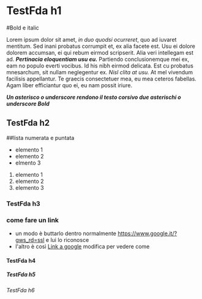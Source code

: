 # TestFda h1
#Bold e italic

Lorem ipsum dolor sit amet, *in duo quodsi ocurreret*, quo ad iuvaret mentitum. Sed inani probatus corrumpit et, ex alia facete est. Usu ei dolore dolorem accumsan, ei qui rebum eirmod scripserit. Alia veri intellegam est ad. __*Pertinacia eloquentiam usu eu.*__ Partiendo conclusionemque mei ex, eam no populo everti vocibus. Id his nibh eirmod delicata.
Est cu probatus mnesarchum, sit nullam neglegentur ex. _Nisl clita at usu._ At mel vivendum facilisis appellantur. Te graecis consectetuer mea, eu mea ceteros fabellas. Agam liber efficiantur quo ei, eu nam possit iriure.

__*Un asterisco o underscore rendono il testo corsivo due asterischi o underscore Bold*__

## TestFda h2
##lista numerata e puntata

* elemento 1
* elemento 2 
* elmento 3 

1. elemento 1 
2. elemento 2 
3. elemento 3 

### TestFda h3

### come fare un link 
* un modo è buttarlo dentro normalmente https://www.google.it/?gws_rd=ssl e lui lo riconosce 
* l'altro è così [Link a google](https://www.google.it/?gws_rd=ssl) modifica per vedere come 

#### TestFda h4
##### TestFda h5
###### TestFda h6




